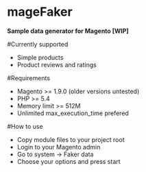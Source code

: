 mageFaker
=========

**Sample data generator for Magento [WIP]**

#Currently supported

 - Simple products
 - Product reviews and ratings

#Requirements

- Magento            >= 1.9.0 (older versions untested)
- PHP                >= 5.4
- Memory limit       >= 512M
- Unlimited max_execution_time prefered

#How to use

- Copy module files to your project root
- Login to your Magento admin
- Go to system -> Faker data
- Choose your options and press start
